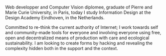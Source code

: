 Web developper and Computer Vision diplomee, graduate of Pierre and Marie Curie University, in Paris, today I study Information Design at the Design Academy Eindhoven, in the Netherlands.

Committed to re-think the current authority of Internet; I work towards self and community-made tools for everyone and involving everyone using free, open and decentralized means of production with care and ecological sustainability. I am looking to create forms by hacking and revealing the complexity hidden both in the support and the context.


<!--
**nestarz/nestarz** is a ✨ _special_ ✨ repository because its `README.md` (this file) appears on your GitHub profile.

Here are some ideas to get you started:

- 🔭 I’m currently working on ...
- 🌱 I’m currently learning ...
- 👯 I’m looking to collaborate on ...
- 🤔 I’m looking for help with ...
- 💬 Ask me about ...
- 📫 How to reach me: ...
- 😄 Pronouns: ...
- ⚡ Fun fact: ...
-->
